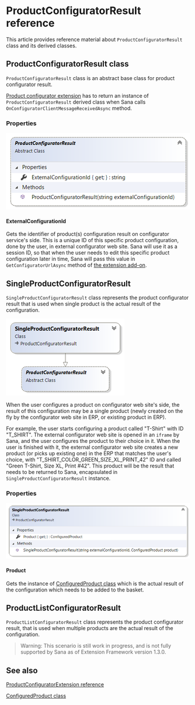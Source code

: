 ﻿# ProductConfiguratorResult reference

This article provides reference material about `ProductConfiguratorResult` class
and its derived classes.

## ProductConfiguratorResult class

`ProductConfiguratorResult` class is an abstract base class for product configurator result.

[Product configurator extension](product-configurator-extension.md) has to return
an instance of `ProductConfiguratorResult` derived class when Sana calls
`OnConfiguratorClientMessageReceivedAsync` method.

### Properties

![ProductConfiguratorResult class](img/product-configurator-result/class.png)

#### ExternalConfigurationId

Gets the identifier of product(s) configuration result on configurator service's side.
This is a unique ID of this specific product configuration, done by the user, in external
configurator web site. Sana will use it as a session ID, so that when the user needs to
edit this specific product configuration later in time, Sana will pass this value
in `GetConfiguratorUrlAsync` method of [the extension add-on](product-configurator-extension.md#GetConfiguratorUrlAsync).

## SingleProductConfiguratorResult

`SingleProductConfiguratorResult` class represents the product configurator result
that is used when single product is the actual result of the configuration.

![SingleProductConfiguratorResult class diagram](img/product-configurator-result/diagram.png)

When the user configures a product on configurator web site's side, the result of this
configuration may be a single product (newly created on the fly by the configurator web
site in ERP, or existing product in ERP).

For example, the user starts configuring a product called "T-Shirt" with ID "T_SHIRT".
The external configurator web site is opened in an `iframe` by Sana, and the user
configures the product to their choice in it. When the user is finished with it,
the external configurator web site creates a new product (or picks up existing one) in the
ERP that matches the user's choice, with
"T_SHIRT_COLOR_GREEN_SIZE_XL_PRINT_42" ID and called "Green T-Shirt, Size XL, Print #42".
This product will be the result that needs to be returned to Sana, encapsulated in
`SingleProductConfiguratorResult` instance.

### Properties

![SingleProductConfiguratorResult class](img/product-configurator-result/single-product.png)

#### Product

Gets the instance of [ConfiguredProduct class](configured-product.md) which is the actual result of
the configuration which needs to be added to the basket.

## ProductListConfiguratorResult

`ProductListConfiguratorResult` class represents the product configurator result,
that is used when multiple products are the actual result of the configuration.

> Warning: This scenario is still work in progress, and is not fully supported by Sana
> as of Extension Framework version 1.3.0.

## See also

[ProductConfiguratorExtension reference](product-configurator-extension.md)

[ConfiguredProduct class](configured-product.md)
